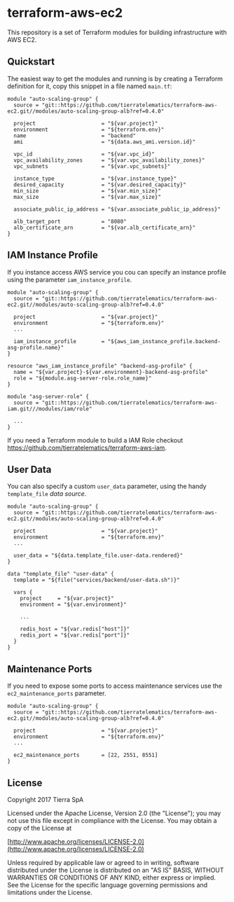 # terraform-aws-ec2

This repository is a set of Terraform modules for building infrastructure with AWS EC2.

## Quickstart

The easiest way to get the modules and running is by creating a Terraform definition for it, copy this snippet in a file
named `main.tf`:

```hcl
module "auto-scaling-group" {
  source = "git::https://github.com/tierratelematics/terraform-aws-ec2.git//modules/auto-scaling-group-alb?ref=0.4.0"

  project                     = "${var.project}"
  environment                 = "${terraform.env}"
  name                        = "backend"
  ami                         = "${data.aws_ami.version.id}"
  
  vpc_id                      = "${var.vpc_id}"
  vpc_availability_zones      = "${var.vpc_availability_zones}"
  vpc_subnets                 = "${var.vpc_subnets}"
  
  instance_type               = "${var.instance_type}"
  desired_capacity            = "${var.desired_capacity}"
  min_size                    = "${var.min_size}"
  max_size                    = "${var.max_size}"

  associate_public_ip_address = "${var.associate_public_ip_address}"

  alb_target_port             = "8080"
  alb_certificate_arn         = "${var.alb_certificate_arn}"
}
```

## IAM Instance Profile

If you instance access AWS service you cou can specify an instance profile using the parameter `iam_instance_profile`.

```hcl
module "auto-scaling-group" {
  source = "git::https://github.com/tierratelematics/terraform-aws-ec2.git//modules/auto-scaling-group-alb?ref=0.4.0"

  project                     = "${var.project}"
  environment                 = "${terraform.env}"
  ...

  iam_instance_profile        = "${aws_iam_instance_profile.backend-asg-profile.name}"
}

resource "aws_iam_instance_profile" "backend-asg-profile" {
  name = "${var.project}-${var.environment}-backend-asg-profile"
  role = "${module.asg-server-role.role_name}"
}

module "asg-server-role" {
  source = "git::https://github.com/tierratelematics/terraform-aws-iam.git///modules/iam/role"
  
  ...
}
```

If you need a Terraform module to build a IAM Role checkout https://github.com/tierratelematics/terraform-aws-iam.


## User Data

You can also specify a custom `user_data` parameter, using the handy `template_file` _data source_.

```hcl
module "auto-scaling-group" {
  source = "git::https://github.com/tierratelematics/terraform-aws-ec2.git//modules/auto-scaling-group-alb?ref=0.4.0"

  project                     = "${var.project}"
  environment                 = "${terraform.env}"
  ...

  user_data = "${data.template_file.user-data.rendered}"
}

data "template_file" "user-data" {
  template = "${file("services/backend/user-data.sh")}"

  vars {
    project     = "${var.project}"
    environment = "${var.environment}"

    ...

    redis_host = "${var.redis["host"]}"
    redis_port = "${var.redis["port"]}"
  }
}
```

## Maintenance Ports

If you need to expose some ports to access maintenance services use the `ec2_maintenance_ports` parameter.

```hcl
module "auto-scaling-group" {
  source = "git::https://github.com/tierratelematics/terraform-aws-ec2.git//modules/auto-scaling-group-alb?ref=0.4.0"

  project                     = "${var.project}"
  environment                 = "${terraform.env}"
  ...

  ec2_maintenance_ports       = [22, 2551, 8551]
}
```

## License

Copyright 2017 Tierra SpA

Licensed under the Apache License, Version 2.0 (the "License");
you may not use this file except in compliance with the License.
You may obtain a copy of the License at

[http://www.apache.org/licenses/LICENSE-2.0](http://www.apache.org/licenses/LICENSE-2.0)

Unless required by applicable law or agreed to in writing, software
distributed under the License is distributed on an "AS IS" BASIS,
WITHOUT WARRANTIES OR CONDITIONS OF ANY KIND, either express or implied.
See the License for the specific language governing permissions and
limitations under the License.

